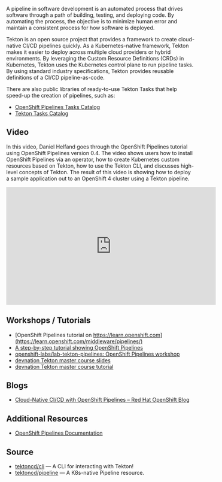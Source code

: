A pipeline in software development is an automated process that drives
software through a path of building, testing, and deploying code. By
automating the process, the objective is to minimize human error and maintain
a consistent process for how software is deployed.

Tekton is an open source project that provides a framework to create
cloud-native CI/CD pipelines quickly. As a Kubernetes-native framework,
Tekton makes it easier to deploy across multiple cloud providers or hybrid
environments. By leveraging the Custom Resource Definitions (CRDs) in
Kubernetes, Tekton uses the Kubernetes control plane to run pipeline tasks.
By using standard industry specifications, Tekton provides reusable definitions of a CI/CD pipeline-as-code. 

There are also public libraries of ready-to-use Tekton Tasks that help speed-up the creation of pipelines, such as:

* [OpenShift Pipelines Tasks Catalog](https://github.com/openshift/pipelines-catalog)
* [Tekton Tasks Catalog](https://github.com/tektoncd/catalog)


## Video

In this video, Daniel Helfand goes through the OpenShift Pipelines tutorial
using OpenShift Pipelines version 0.4. The video shows users how to install
OpenShift Pipelines via an operator, how to create Kubernetes custom
resources based on Tekton, how to use the Tekton CLI, and discusses
high-level concepts of Tekton. The result of this video is showing how to
deploy a sample application out to an OpenShift 4 cluster using a Tekton
pipeline.

<iframe width="560" height="315" src="https://www.youtube-nocookie.com/embed/pMDiiW1UqLo" frameborder="0" allow="accelerometer; autoplay; encrypted-media; gyroscope; picture-in-picture" allowfullscreen></iframe>

## Workshops / Tutorials

* [OpenShift Pipelines tutorial on https://learn.openshift.com](https://learn.openshift.com/middleware/pipelines/)
* [A step-by-step tutorial showing OpenShift Pipelines](https://github.com/openshift/pipelines-tutorial)
* [openshift-labs/lab-tekton-pipelines: OpenShift Pipelines workshop](https://github.com/openshift-labs/lab-tekton-pipelines)
* [devnation Tekton master course slides](http://dn.dev/tektonmaster)
* [devnation Tekton master course tutorial](http://dn.dev/tekton-tutorial)

## Blogs

* [Cloud-Native CI/CD with OpenShift Pipelines – Red Hat OpenShift Blog](https://blog.openshift.com/cloud-native-ci-cd-with-openshift-pipelines/)


## Additional Resources

* [OpenShift Pipelines Documentation](https://openshift.github.io/pipelines-docs/)


## Source

* [tektoncd/cli](https://github.com/tektoncd/cli) — A CLI for interacting with Tekton!
* [tektoncd/pipeline](https://github.com/tektoncd/pipeline) — A K8s-native Pipeline resource.
